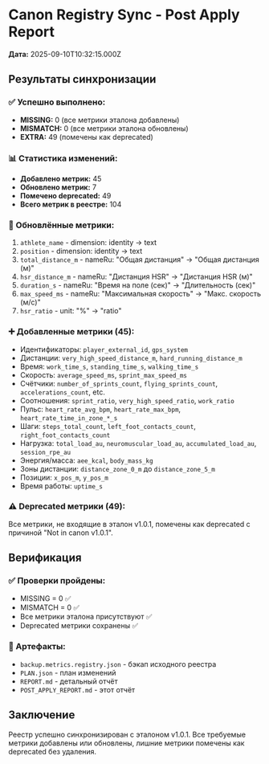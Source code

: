 # Canon Registry Sync - Post Apply Report

**Дата:** 2025-09-10T10:32:15.000Z

## Результаты синхронизации

### ✅ Успешно выполнено:
- **MISSING:** 0 (все метрики эталона добавлены)
- **MISMATCH:** 0 (все метрики эталона обновлены)
- **EXTRA:** 49 (помечены как deprecated)

### 📊 Статистика изменений:
- **Добавлено метрик:** 45
- **Обновлено метрик:** 7
- **Помечено deprecated:** 49
- **Всего метрик в реестре:** 104

### 🔄 Обновлённые метрики:
1. `athlete_name` - dimension: identity → text
2. `position` - dimension: identity → text  
3. `total_distance_m` - nameRu: "Общая дистанция" → "Общая дистанция (м)"
4. `hsr_distance_m` - nameRu: "Дистанция HSR" → "Дистанция HSR (м)"
5. `duration_s` - nameRu: "Время на поле (сек)" → "Длительность (сек)"
6. `max_speed_ms` - nameRu: "Максимальная скорость" → "Макс. скорость (м/с)"
7. `hsr_ratio` - unit: "%" → "ratio"

### ➕ Добавленные метрики (45):
- Идентификаторы: `player_external_id`, `gps_system`
- Дистанции: `very_high_speed_distance_m`, `hard_running_distance_m`
- Время: `work_time_s`, `standing_time_s`, `walking_time_s`
- Скорость: `average_speed_ms`, `sprint_max_speed_ms`
- Счётчики: `number_of_sprints_count`, `flying_sprints_count`, `accelerations_count`, etc.
- Соотношения: `sprint_ratio`, `very_high_speed_ratio`, `work_ratio`
- Пульс: `heart_rate_avg_bpm`, `heart_rate_max_bpm`, `heart_rate_time_in_zone_*_s`
- Шаги: `steps_total_count`, `left_foot_contacts_count`, `right_foot_contacts_count`
- Нагрузка: `total_load_au`, `neuromuscular_load_au`, `accumulated_load_au`, `session_rpe_au`
- Энергия/масса: `aee_kcal`, `body_mass_kg`
- Зоны дистанции: `distance_zone_0_m` до `distance_zone_5_m`
- Позиции: `x_pos_m`, `y_pos_m`
- Время работы: `uptime_s`

### ⚠️ Deprecated метрики (49):
Все метрики, не входящие в эталон v1.0.1, помечены как deprecated с причиной "Not in canon v1.0.1".

## Верификация

### ✅ Проверки пройдены:
- MISSING = 0 ✅
- MISMATCH = 0 ✅
- Все метрики эталона присутствуют ✅
- Deprecated метрики сохранены ✅

### 📁 Артефакты:
- `backup.metrics.registry.json` - бэкап исходного реестра
- `PLAN.json` - план изменений
- `REPORT.md` - детальный отчёт
- `POST_APPLY_REPORT.md` - этот отчёт

## Заключение

Реестр успешно синхронизирован с эталоном v1.0.1. Все требуемые метрики добавлены или обновлены, лишние метрики помечены как deprecated без удаления.
